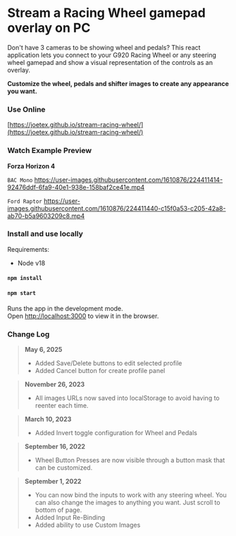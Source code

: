 # Stream a Racing Wheel gamepad overlay on PC

Don't have 3 cameras to be showing wheel and pedals? This react application lets you connect to your G920 Racing Wheel or any steering wheel gamepad and show a visual representation of the controls as an overlay.

**Customize the wheel, pedals and shifter images to create any appearance you want.**


### Use Online

[https://joetex.github.io/stream-racing-wheel/](https://joetex.github.io/stream-racing-wheel/)

### Watch Example Preview

**Forza Horizon 4**

`BAC Mono`
https://user-images.githubusercontent.com/1610876/224411414-92476ddf-6fa9-40e1-938e-158baf2ce41e.mp4


`Ford Raptor` 
https://user-images.githubusercontent.com/1610876/224411440-c15f0a53-c205-42a8-ab70-b5a9603209c8.mp4




### Install and use locally

Requirements:
- Node v18

#### `npm install`

#### `npm start`

Runs the app in the development mode.<br />
Open [http://localhost:3000](http://localhost:3000) to view it in the browser.



### Change Log
>**May 6, 2025**
>- Added Save/Delete buttons to edit selected profile 
>- Added Cancel button for create profile panel

>**November 26, 2023**
>- All images URLs now saved into localStorage to avoid having to reenter each time.

>**March 10, 2023**
>- Added Invert toggle configuration for Wheel and Pedals

>**September 16, 2022**
>- Wheel Button Presses are now visible through a button mask that can be customized.

>**September 1, 2022**
>- You can now bind the inputs to work with any steering wheel.  You can also change the images to anything you want. Just scroll to bottom of page.
>- Added Input Re-Binding
>- Added ability to use Custom Images
